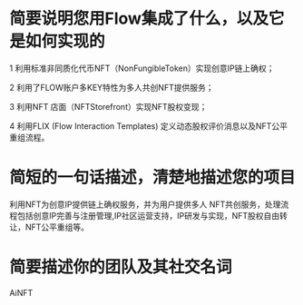 # 简要说明您用Flow集成了什么，以及它是如何实现的 # 

1 利用标准非同质化代币NFT（NonFungibleToken）实现创意IP链上确权；

2 利用了FLOW账户多KEY特性为多人共创NFT提供服务； 

3 利用NFT 店面（NFTStorefront）实现NFT股权变现；

4 利用FLIX (Flow Interaction Templates) 定义动态股权评价消息以及NFT公平重组流程。

 
# 简短的一句话描述，清楚地描述您的项目 #

利用NFT为创意IP提供链上确权服务，并为用户提供多人 NFT共创服务，处理流程包括创意IP完善与注册管理,IP社区运营支持，IP研发与实现，NFT股权自由转让，NFT公平重组等。

# 简要描述你的团队及其社交名词 # 

AiNFT 





